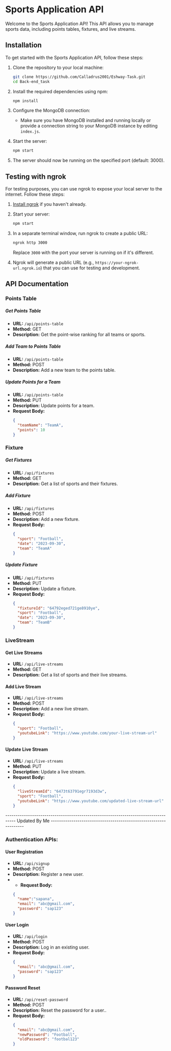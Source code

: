 # Sports Application API

Welcome to the Sports Application API! This API allows you to manage sports data, including points tables, fixtures, and live streams.

## Installation

To get started with the Sports Application API, follow these steps:

1. Clone the repository to your local machine:

   ```sh
   git clone https://github.com/Calladrus2001/Eshway-Task.git
   cd Back-end_task
   ```

2. Install the required dependencies using npm:

   ```sh
   npm install
   ```

3. Configure the MongoDB connection:
   - Make sure you have MongoDB installed and running locally or provide a connection string to your MongoDB instance by editing `index.js`.

4. Start the server:

   ```sh
   npm start
   ```

5. The server should now be running on the specified port (default: 3000).

## Testing with ngrok

For testing purposes, you can use ngrok to expose your local server to the internet. Follow these steps:

1. [Install ngrok](https://ngrok.com/download) if you haven't already.

2. Start your server:

   ```sh
   npm start
   ```

3. In a separate terminal window, run ngrok to create a public URL:

   ```sh
   ngrok http 3000
   ```

   Replace `3000` with the port your server is running on if it's different.

4. Ngrok will generate a public URL (e.g., `https://your-ngrok-url.ngrok.io`) that you can use for testing and development.

## API Documentation

### Points Table

##### Get Points Table

- **URL:** `/api/points-table`
- **Method:** GET
- **Description:** Get the point-wise ranking for all teams or sports.

##### Add Team to Points Table

- **URL:** `/api/points-table`
- **Method:** POST
- **Description:** Add a new team to the points table.

##### Update Points for a Team

- **URL:** `/api/points-table`
- **Method:** PUT
- **Description:** Update points for a team.
- **Request Body:**
  ```json
  {
    "teamName": "TeamA",
    "points": 10
  }
  ```

### Fixture

##### Get Fixtures

- **URL:** `/api/fixtures`
- **Method:** GET
- **Description:** Get a list of sports and their fixtures.

##### Add Fixture

- **URL:** `/api/fixtures`
- **Method:** POST
- **Description:** Add a new fixture.
- **Request Body:**
  ```json
  {
    "sport": "Football",
    "date": "2023-09-30",
    "team": "TeamA"
  }
  ```

##### Update Fixture

- **URL:** `/api/fixtures`
- **Method:** PUT
- **Description:** Update a fixture.
- **Request Body:**
  ```json
  {
    "fixtureId": "64792eged721ge8910ye",
    "sport": "Football",
    "date": "2023-09-30",
    "team": "TeamB"
  }
  ```

### LiveStream

#### Get Live Streams

- **URL:** `/api/live-streams`
- **Method:** GET
- **Description:** Get a list of sports and their live streams.

#### Add Live Stream

- **URL:** `/api/live-streams`
- **Method:** POST
- **Description:** Add a new live stream.
- **Request Body:**
  ```json
  {
    "sport": "Football",
    "youtubeLink": "https://www.youtube.com/your-live-stream-url"
  }
  ```

#### Update Live Stream

- **URL:** `/api/live-streams`
- **Method:** PUT
- **Description:** Update a live stream.
- **Request Body:**
  ```json
  {
    "liveStreamId": "6473t63791egr7193d3w",
    "sport": "Football",
    "youtubeLink": "https://www.youtube.com/updated-live-stream-url"
  }
  ```
 -----------------------------------------------------------------------------------   Updated By Me   -----------------------------------------------------------------



 ### Authentication APIs:


#### User Registration

- **URL:** `/api/signup`
- **Method:** POST
- **Description:**  Register a new user.
- - **Request Body:**
  ```json
  {
    "name":"sapana",
    "email": "abc@gmail.com",
    "password": "sap123"
  }
  ```

#### User Login

- **URL:** `/api/login`
- **Method:** POST
- **Description:** Log in an existing user.
- **Request Body:**
  ```json
  {
    "email": "abc@gmail.com",
    "password": "sap123"
  }
  ```

#### Password Reset

- **URL:** `/api/reset-password`
- **Method:** POST
- **Description:** Reset the password for a user..
- **Request Body:**
  ```json
  {
    "email": "abc@gmail.com",
    "newPassword": "Football",
    "oldPassword": "footbal123"
  }
  ```


